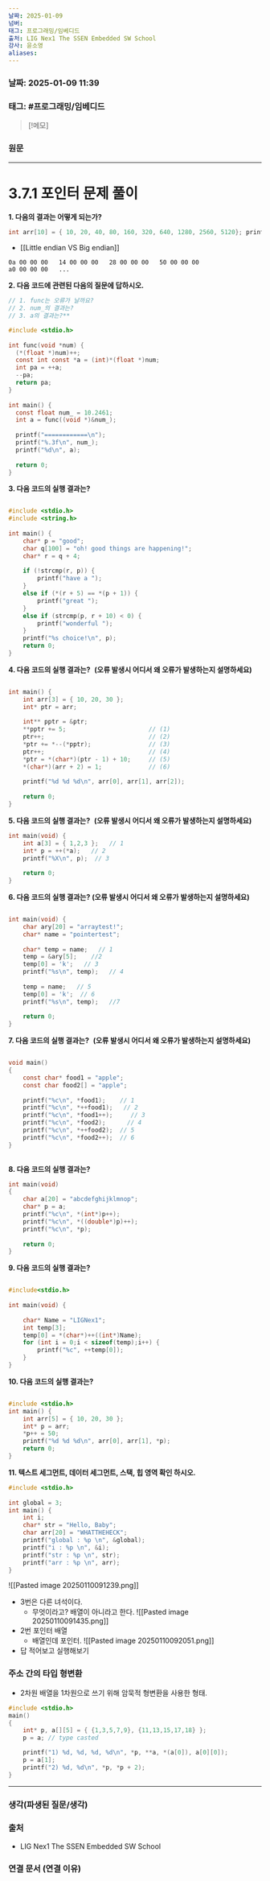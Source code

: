 ```yaml
---
날짜: 2025-01-09
넘버: 
태그: 프로그래밍/임베디드
출처: LIG Nex1 The SSEN Embedded SW School
강사: 윤소영
aliases:
---
```

### 날짜:  2025-01-09 11:39

### 태그: #프로그래밍/임베디드

>[!메모]
>

### 원문
---
# 3.7.1 포인터 문제 풀이

**1. 다음의 결과는 어떻게 되는가?**  
```c
int arr[10] = { 10, 20, 40, 80, 160, 320, 640, 1280, 2560, 5120}; printf("%d\n", *(int *)(((unsigned char *)((long long *)((char *)(arr + (int)5.5) - 1) - 2) + 1)));
```
- [[Little endian VS Big endian]]
```
0a 00 00 00   14 00 00 00   28 00 00 00   50 00 00 00
a0 00 00 00   ...
```

**2. 다음 코드에 관련된 다음의 질문에 답하시오.**
```c
// 1. func는 오류가 날까요?  
// 2. num_의 결과는?  
// 3. a의 결과는?**

#include <stdio.h>  
  
int func(void *num) {  
  (*(float *)num)++;  
  const int const *a = (int)*(float *)num;  
  int pa = ++a;  
  --pa;  
  return pa;  
}  
  
int main() {  
  const float num_ = 10.2461;  
  int a = func((void *)&num_);  
  
  printf("============\n");  
  printf("%.3f\n", num_);  
  printf("%d\n", a);  
  
  return 0;  
}  
```

**3. 다음 코드의 실행 결과는?**
```c

#include <stdio.h>  
#include <string.h>  
  
int main() {  
    char* p = "good";  
    char q[100] = "oh! good things are happening!";  
    char* r = q + 4;  
  
    if (!strcmp(r, p)) {  
        printf("have a ");  
    }  
    else if (*(r + 5) == *(p + 1)) {  
        printf("great ");  
    }  
    else if (strcmp(p, r + 10) < 0) {  
        printf("wonderful ");  
    }  
    printf("%s choice!\n", p);  
    return 0;  
}
```

**4. 다음 코드의 실행 결과는?**  **(오류 발생시 어디서 왜 오류가 발생하는지 설명하세요)**
```c

int main() {  
    int arr[3] = { 10, 20, 30 };  
    int* ptr = arr;  
  
    int** pptr = &ptr;  
    **pptr += 5;                       // (1)  
    ptr++;                             // (2)  
    *ptr += *--(*pptr);                // (3)  
    ptr++;                             // (4)  
    *ptr = *(char*)(ptr - 1) + 10;     // (5)  
    *(char*)(arr + 2) = 1;             // (6)  
  
    printf("%d %d %d\n", arr[0], arr[1], arr[2]);  
  
    return 0;  
}
```

**5. 다음 코드의 실행 결과는?**  **(오류 발생시 어디서 왜 오류가 발생하는지 설명하세요)**
```c
int main(void) {  
    int a[3] = { 1,2,3 };   // 1     
    int* p = ++(*a);   // 2  
    printf("%X\n", p);  // 3  
  
    return 0;  
}  
```

**6. 다음 코드의 실행 결과는? (오류 발생시 어디서 왜 오류가 발생하는지 설명하세요)**
```c

int main(void) {  
    char ary[20] = "arraytest!";  
    char* name = "pointertest";  
     
    char* temp = name;   // 1  
    temp = &ary[5];    //2  
    temp[0] = 'k';   // 3  
    printf("%s\n", temp);   // 4  
     
    temp = name;   // 5  
    temp[0] = 'k';  // 6  
    printf("%s\n", temp);   //7  
  
    return 0;  
}  
```
  

**7. 다음 코드의 실행 결과는?**  **(오류 발생시 어디서 왜 오류가 발생하는지 설명하세요)**
```c

void main()  
{  
    const char* food1 = "apple";  
    const char food2[] = "apple";  
  
    printf("%c\n", *food1);    // 1  
    printf("%c\n", *++food1);   // 2  
    printf("%c\n", *food1++);     // 3  
    printf("%c\n", *food2);      // 4  
    printf("%c\n", *++food2);  // 5  
    printf("%c\n", *food2++);  // 6  
}  
  
```

**8. 다음 코드의 실행 결과는?**  
```c
int main(void)  
{  
    char a[20] = "abcdefghijklmnop";  
    char* p = a;  
    printf("%c\n", *(int*)p++);  
    printf("%c\n", *((double*)p)++);  
    printf("%c\n", *p);  
  
    return 0;  
}
```

**9. 다음 코드의 실행 결과는?**
```c

#include<stdio.h>  
  
int main(void) {  
  
    char* Name = "LIGNex1";  
    int temp[3];  
    temp[0] = *(char*)++((int*)Name);  
    for (int i = 0;i < sizeof(temp);i++) {  
        printf("%c", ++temp[0]);  
    }  
} 
```

**10. 다음 코드의 실행 결과는?**
```c

#include <stdio.h>  
int main() {  
    int arr[5] = { 10, 20, 30 };  
    int* p = arr;  
    *p++ = 50;  
    printf("%d %d %d\n", arr[0], arr[1], *p);  
    return 0;  
}  
```

**11. 텍스트 세그먼트, 데이터 세그먼트, 스택, 힙 영역 확인 하시오.**
```c
#include <stdio.h>  
  
int global = 3;  
int main() {  
    int i;  
    char* str = "Hello, Baby";  
    char arr[20] = "WHATTHEHECK";  
    printf("global : %p \n", &global);  
    printf("i : %p \n", &i);  
    printf("str : %p \n", str);  
    printf("arr : %p \n", arr);  
}
```


![[Pasted image 20250110091239.png]]
- 3번은 다른 녀석이다.
	- 무엇이라고? 배열이 아니라고 한다.
![[Pasted image 20250110091435.png]]
- 2번 포인터 배열
	- 배열인데 포인터.
![[Pasted image 20250110092051.png]]
- 답 적어보고 실행해보기

### 주소 간의 타입 형변환
- 2차원 배열을 1차원으로 쓰기 위해 암묵적 형변환을 사용한 형태.
```c hl:5
#include <stdio.h>
main()
{
    int* p, a[][5] = { {1,3,5,7,9}, {11,13,15,17,18} };
    p = a; // type casted

    printf("1) %d, %d, %d, %d\n", *p, **a, *(a[0]), a[0][0]);
    p = a[1];
    printf("2) %d, %d\n", *p, *p + 2);
}
```


---
### 생각(파생된 질문/생각)

### 출처
- LIG Nex1 The SSEN Embedded SW School

### 연결 문서 (연결 이유)
